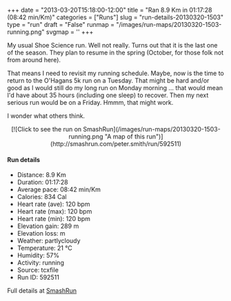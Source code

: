 +++
date = "2013-03-20T15:18:00-12:00"
title = "Ran 8.9 Km in 01:17:28 (08:42 min/Km)"
categories = ["Runs"]
slug = "run-details-20130320-1503"
type = "run"
draft = "False"
runmap = "/images/run-maps/20130320-1503-running.png"
svgmap = '<polyline points="53 7, 25 33, 17 47, 14 48, 8 46, 4 52, 3 52, 0 59, 10 62, 10 69, 15 78, 8 90, 9 94, 8 89, 15 80, 26 79, 50 72, 58 73, 64 59, 63 56, 65 49, 70 47, 73 44, 80 41, 97 41, 100 45, 100 45, 98 50, 94 50, 92 44, 86 42, 89 51, 89 52, 85 58, 79 61, 77 63, 75 65, 71 66, 63 65, 58 73, 47 73, 27 79, 16 79, 8 90, 9 93, 8 89, 15 78, 14 73, 10 69, 10 63, 0 60, 1 56, 4 52">'
+++

My usual Shoe Science run. Well not really. Turns out that it is the last one of the season. They plan to resume in the spring (October, for those folk not from around here). 

That means I need to revisit my running schedule. Maybe, now is the time to return to the O'Hagans 5k run on a Tuesday. That might be hard and/or good as I would still do my long run on Monday morning ... that would mean I'd have about 35 hours (including one sleep) to recover.  Then my next serious run would be on a Friday.  Hmmm, that might work.  

I wonder what others think. 



<!--more-->

<center>
[![Click to see the run on SmashRun](/images/run-maps/20130320-1503-running.png "A map of this run")](http://smashrun.com/peter.smith/run/592511)
</center>

#### Run details

* Distance: 8.9 Km
* Duration: 01:17:28
* Average pace: 08:42 min/Km
* Calories: 834 Cal
* Heart rate (ave): 120 bpm
* Heart rate (max): 120 bpm
* Heart rate (min): 120 bpm
* Elevation gain: 289 m
* Elevation loss:  m
* Weather: partlycloudy
* Temperature: 21 &deg;C
* Humidity: 57%
* Activity: running
* Source: tcxfile
* Run ID: 592511

Full details at [SmashRun](http://smashrun.com/peter.smith/run/592511)